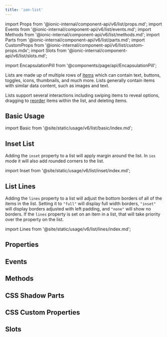 ```yaml
---
title: 'ion-list'
---
```


import Props from '@ionic-internal/component-api/v6/list/props.md';
import Events from '@ionic-internal/component-api/v6/list/events.md';
import Methods from '@ionic-internal/component-api/v6/list/methods.md';
import Parts from '@ionic-internal/component-api/v6/list/parts.md';
import CustomProps from '@ionic-internal/component-api/v6/list/custom-props.mdx';
import Slots from '@ionic-internal/component-api/v6/list/slots.md';

<head>
  <title>ion-list: Item List View Component for iOS and Android Apps</title>
  <meta
    name="description"
    content="ion-lists are made up of multiple rows of items containing text, icons, toggles, and more. Learn about the list view component for iOS and Android Ionic apps."
  />
</head>

import EncapsulationPill from '@components/page/api/EncapsulationPill';

Lists are made up of multiple rows of [items](./item) which can contain text, buttons, toggles,
icons, thumbnails, and much more. Lists generally contain items with similar data content, such as images and text.

Lists support several interactions including swiping items to reveal options, dragging to [reorder](./reorder) items within the list, and deleting items.

## Basic Usage

import Basic from '@site/static/usage/v6/list/basic/index.md';

<Basic />

## Inset List

Adding the `inset` property to a list will apply margin around the list. In `ios` mode it will also add rounded corners to the list.

import Inset from '@site/static/usage/v6/list/inset/index.md';

<Inset />

## List Lines

Adding the `lines` property to a list will adjust the bottom borders of all of the items in the list. Setting it to `"full"` will display full width borders, `"inset"` will display borders adjusted with left padding, and `"none"` will show no borders. If the `lines` property is set on an item in a list, that will take priority over the property on the list.

import Lines from '@site/static/usage/v6/list/lines/index.md';

<Lines />

## Properties

<Props />

## Events

<Events />

## Methods

<Methods />

## CSS Shadow Parts

<Parts />

## CSS Custom Properties

<CustomProps />

## Slots

<Slots />
